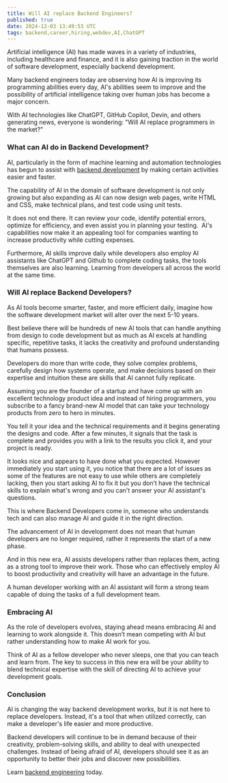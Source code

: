 ```yaml
---
title: Will AI replace Backend Engineers?
published: true
date: 2024-12-03 13:49:53 UTC
tags: backend,career,hiring,webdev,AI,ChatGPT
---
```


Artificial intelligence (AI) has made waves in a variety of industries, including healthcare and finance, and it is also gaining traction in the world of software development, especially backend development.

Many backend engineers today are observing how AI is improving its programming abilities every day, AI's abilities seem to improve and the possibility of artificial intelligence taking over human jobs has become a major concern.

With AI technologies like ChatGPT, GitHub Copilot, Devin, and others generating news, everyone is wondering: "Will AI replace programmers in the market?"

### What can AI do in Backend Development?

AI, particularly in the form of machine learning and automation technologies has begun to assist with [backend development](https://masteringbackend.com?ref=getbackendjobs) by making certain activities easier and faster.

The capability of AI in the domain of software development is not only growing but also expanding as AI can now design web pages, write HTML and CSS, make technical plans, and test code using unit tests.

It does not end there. It can review your code, identify potential errors, optimize for efficiency, and even assist you in planning your testing.  AI's capabilities now make it an appealing tool for companies wanting to increase productivity while cutting expenses.

Furthermore, AI skills improve daily while developers also employ AI assistants like ChatGPT and Github to complete coding tasks, the tools themselves are also learning. Learning from developers all across the world at the same time.

### Will AI replace Backend Developers?

As AI tools become smarter, faster, and more efficient daily, imagine how the software development market will alter over the next 5-10 years.

Best believe there will be hundreds of new AI tools that can handle anything from design to code development but as much as AI excels at handling specific, repetitive tasks, it lacks the creativity and profound understanding that humans possess.

Developers do more than write code, they solve complex problems, carefully design how systems operate, and make decisions based on their expertise and intuition these are skills that AI cannot fully replicate.

Assuming you are the founder of a startup and have come up with an excellent technology product idea and instead of hiring programmers, you subscribe to a fancy brand-new AI model that can take your technology products from zero to hero in minutes.

You tell it your idea and the technical requirements and it begins generating the designs and code. After a few minutes, it signals that the task is complete and provides you with a link to the results you click it, and your project is ready.

It looks nice and appears to have done what you expected. However immediately you start using it, you notice that there are a lot of issues as some of the features are not easy to use while others are completely lacking, then you start asking AI to fix it but you don’t have the technical skills to explain what's wrong and you can't answer your AI assistant's questions.

This is where Backend Developers come in, someone who understands tech and can also manage AI and guide it in the right direction.

The advancement of AI in development does not mean that human developers are no longer required, rather it represents the start of a new phase.

And in this new era, AI assists developers rather than replaces them, acting as a strong tool to improve their work. Those who can effectively employ AI to boost productivity and creativity will have an advantage in the future.

A human developer working with an AI assistant will form a strong team capable of doing the tasks of a full development team.

### Embracing AI

As the role of developers evolves, staying ahead means embracing AI and learning to work alongside it. This doesn’t mean competing with AI but rather understanding how to make AI work for you.

Think of AI as a fellow developer who never sleeps, one that you can teach and learn from. The key to success in this new era will be your ability to blend technical expertise with the skill of directing AI to achieve your development goals.

### Conclusion

AI is changing the way backend development works, but it is not here to replace developers. Instead, it's a tool that when utilized correctly, can make a developer's life easier and more productive.

Backend developers will continue to be in demand because of their creativity, problem-solving skills, and ability to deal with unexpected challenges. Instead of being afraid of AI, developers should see it as an opportunity to better their jobs and discover new possibilities.

Learn [backend engineering](https://masteringbackend.com?ref=getbackendjobs) today.
